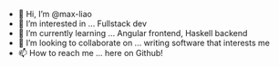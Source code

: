 - 👋 Hi, I’m @max-liao
- 👀 I’m interested in ... Fullstack dev
- 🌱 I’m currently learning ... Angular frontend, Haskell backend
- 💞️ I’m looking to collaborate on ... writing software that interests me
- 📫 How to reach me ... here on Github!

<!---
max-liao/max-liao is a ✨ special ✨ repository because its `README.md` (this file) appears on your GitHub profile.
You can click the Preview link to take a look at your changes.
--->
